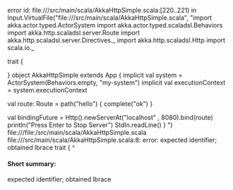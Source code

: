 error id: file://<WORKSPACE>/src/main/scala/AkkaHttpSimple.scala:[220..221) in Input.VirtualFile("file://<WORKSPACE>/src/main/scala/AkkaHttpSimple.scala", "import akka.actor.typed.ActorSystem
import akka.actor.typed.scaladsl.Behaviors
import akka.http.scaladsl.server.Route
import akka.http.scaladsl.server.Directives._
import akka.http.scaladsl.Http
import scala.io._

trait { 

}
object AkkaHttpSimple extends App {
  implicit val system = ActorSystem(Behaviors.empty, "my-system")
  implicit val executionContext = system.executionContext

  val route: Route = path("hello") { 
    complete("ok")
  }

  val bindingFuture = Http().newServerAt("localhost" , 8080).bind(route)
  println("Press Enter to Stop Server")
  StdIn.readLine()
}
")
file://<WORKSPACE>/file:<WORKSPACE>/src/main/scala/AkkaHttpSimple.scala
file://<WORKSPACE>/src/main/scala/AkkaHttpSimple.scala:8: error: expected identifier; obtained lbrace
trait { 
      ^
#### Short summary: 

expected identifier; obtained lbrace